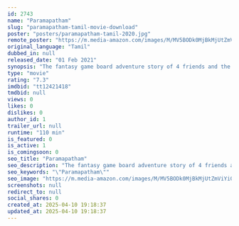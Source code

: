 ```yaml
---
id: 2743
name: "Paramapatham"
slug: "paramapatham-tamil-movie-download"
poster: "posters/paramapatham-tamil-2020.jpg"
remote_poster: "https://m.media-amazon.com/images/M/MV5BODk0MjBkMjUtZmViYi00YmZhLWJhZjgtYjI0ZGEyZDg0ZDAxXkEyXkFqcGdeQXVyMTE2NjQ5MDI4._V1_SX300.jpg"
original_language: "Tamil"
dubbed_in: null
released_date: "01 Feb 2021"
synopsis: "The fantasy game board adventure story of 4 friends and the how the game is start affect their daily lives."
type: "movie"
rating: "7.3"
imdbid: "tt12421418"
tmdbid: null
views: 0
likes: 0
dislikes: 0
author_id: 1
trailer_url: null
runtime: "110 min"
is_featured: 0
is_active: 1
is_comingsoon: 0
seo_title: "Paramapatham"
seo_description: "The fantasy game board adventure story of 4 friends and the how the game is start affect their daily lives."
seo_keywords: "\"Paramapatham\""
seo_image: "https://m.media-amazon.com/images/M/MV5BODk0MjBkMjUtZmViYi00YmZhLWJhZjgtYjI0ZGEyZDg0ZDAxXkEyXkFqcGdeQXVyMTE2NjQ5MDI4._V1_SX300.jpg"
screenshots: null
redirect_to: null
social_shares: 0
created_at: 2025-04-10 19:18:37
updated_at: 2025-04-10 19:18:37
---
```


